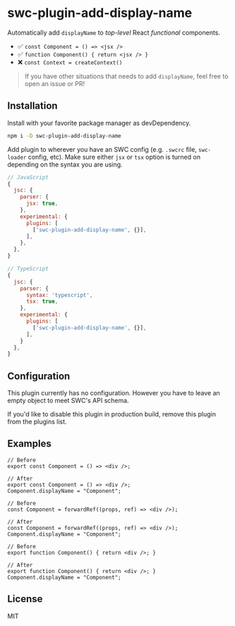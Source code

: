 # swc-plugin-add-display-name

Automatically add `displayName` to *top-level* React *functional* components.
- ✅ `const Component = () => <jsx />`
- ✅ `function Component() { return <jsx /> }`
- ❌ `const Context = createContext()`

> If you have other situations that needs to add `displayName`, feel free to open an issue or PR!

## Installation

Install with your favorite package manager as devDependency.

```bash
npm i -D swc-plugin-add-display-name
```

Add plugin to wherever you have an SWC config (e.g. `.swcrc` file, `swc-loader` config, etc). Make sure either `jsx` or `tsx` option is turned on depending on the syntax you are using.

```js
// JavaScript
{
  jsc: {
    parser: {
      jsx: true,
    },
    experimental: {
      plugins: [
        ['swc-plugin-add-display-name', {}],
      ],
    },
  },
}

// TypeScript
{
  jsc: {
    parser: {
      syntax: 'typescript',
      tsx: true,
    },
    experimental: {
      plugins: [
        ['swc-plugin-add-display-name', {}],
      ],
    }
  },
}
```

## Configuration

This plugin currently has no configuration. However you have to leave an empty object to meet SWC's API schema.

If you'd like to disable this plugin in production build, remove this plugin from the plugins list.

## Examples

```tsx
// Before
export const Component = () => <div />;

// After
export const Component = () => <div />;
Component.displayName = "Component";
```

```tsx
// Before
const Component = forwardRef((props, ref) => <div />);

// After
const Component = forwardRef((props, ref) => <div />);
Component.displayName = "Component";
```

```tsx
// Before
export function Component() { return <div />; }

// After
export function Component() { return <div />; }
Component.displayName = "Component";
```

## License

MIT

